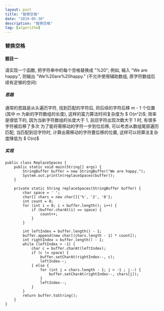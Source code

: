 ```yaml
---
layout: post
title: "替换空格"
date: "2019-05-30"
description: "替换空格"
tag: [algorithm]
---
```


### 替换空格

#### 题目一
请实现一个函数, 把字符串中的每个空格替换成 "%20"; 例如, 输入 "We are happy.", 则输出 "We%20are%20happy." (不允许使用辅助数组, 原字符数组后续有足够的空间)

##### 思路
通常的思路是从头遍历字符, 找到匹配的字符后, 将后续的字符后移 m - 1 个位置 (其中 m 为新的字符数组的长度), 这样的蛮力算法时间复杂度为 $ O(n^2)$; 效率是很低下的, 因为当新字符数组的长度大于 1, 且旧字符出现次数大于 1 时, 有很多字符被后移了多次
为了能将需移动的字符一步到位后移, 可以考虑从数组尾部遍历匹配, 当匹配到旧字符时, 计算出需移动的字符要后移的位置, 这样可以将算法复杂度降低为 $ O(n)$

##### 实现
```
public class ReplaceSpaces {
    public static void main(String[] args) {
        StringBuffer buffer = new StringBuffer("We are happy.");
        System.out.println(replaceSpaces(buffer));
    }

    private static String replaceSpaces(StringBuffer buffer) {
        char space = ' ';
        char[] chars = new char[]{'%', '2', '0'};
        int count = 0;
        for (int i = 0; i < buffer.length(); i++) {
            if (buffer.charAt(i) == space) {
                count++;
            }
        }

        int leftIndex = buffer.length() - 1;
        buffer.append(new char[(chars.length - 1) * count]);
        int rightIndex = buffer.length() - 1;
        while (leftIndex > -1) {
            char c = buffer.charAt(leftIndex);
            if (c != space) {
                buffer.setCharAt(rightIndex--, c);
                leftIndex--;
            } else {
                for (int j = chars.length - 1; j > -1 ; j--) {
                    buffer.setCharAt(rightIndex--, chars[j]);
                }
                leftIndex--;
            }
        }
        return buffer.toString();
    }
}
```
